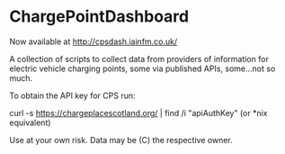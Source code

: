 # ChargePointDashboard

Now available at http://cpsdash.iainfm.co.uk/

A collection of scripts to collect data from providers of information for electric vehicle charging points, some via published APIs, some...not so much.

To obtain the API key for CPS run:

curl -s https://chargeplacescotland.org/ | find /i "apiAuthKey"
(or *nix equivalent)

Use at your own risk. Data may be (C) the respective owner.
